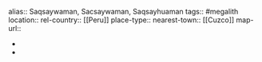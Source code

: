 alias:: Saqsaywaman, Sacsaywaman, Saqsayhuaman
tags:: #megalith
location::
rel-country:: [[Peru]]
place-type::
nearest-town:: [[Cuzco]]
map-url::

-
-
